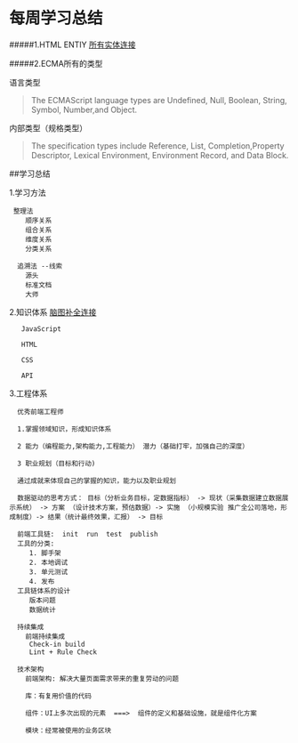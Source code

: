 # 每周学习总结

#####1.HTML ENTIY
[所有实体连接]('https://html.spec.whatwg.org/multipage/named-characters.html#named-character-references')

#####2.ECMA所有的类型

语言类型

 >The ECMAScript language types are Undefined, Null, Boolean, String, Symbol, Number,and Object. 

内部类型（规格类型）
 >The specification types include Reference, List, Completion,Property Descriptor, Lexical Environment, Environment Record, and Data Block.

##学习总结

1.学习方法
```
 整理法
    顺序关系
    组合关系
    维度关系
    分类关系

  追溯法 --线索
    源头
    标准文档
    大师
```
  

2.知识体系
[脑图补全连接]('https://github.com/ll7224/Frontend-01-Template/tree/master/week01')

```
   JavaScript

   HTML

   CSS

   API

```
3.工程体系
```
  优秀前端工程师

  1.掌握领域知识，形成知识体系

  2 能力（编程能力,架构能力,工程能力） 潜力（基础打牢，加强自己的深度）

  3 职业规划（目标和行动)

  通过成就来体现自己的掌握的知识，能力以及职业规划

  数据驱动的思考方式： 目标（分析业务目标，定数据指标） -> 现状（采集数据建立数据展示系统） -> 方案 （设计技术方案，预估数据）-> 实施 （小规模实验 推广全公司落地，形成制度）-> 结果（统计最终效果，汇报） -> 目标

  前端工具链:  init  run  test  publish
  工具的分类:
     1. 脚手架
     2. 本地调试
     3. 单元测试
     4. 发布
  工具链体系的设计
     版本问题
     数据统计

  持续集成
    前端持续集成
     Check-in build
     Lint + Rule Check

  技术架构
    前端架构: 解决大量页面需求带来的重复劳动的问题

    库：有复用价值的代码

    组件：UI上多次出现的元素  ===>  组件的定义和基础设施，就是组件化方案
    
    模块：经常被使用的业务区块
  
  
```